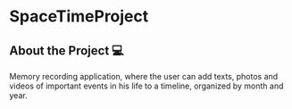 # SpaceTimeProject

 ## About the Project 💻

  Memory recording application, where the user can add texts, photos and videos of important events in his life to a timeline, organized by   month and year.
